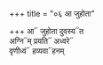 +++
title = "०६ आ जुहोता"

+++
आ᳓ जुहोता दुवस्य᳓त  
अग्नि᳓म् प्रयति᳓ अध्वरे᳓  
वृणीध्वं᳓ हव्यवा᳓हनम्
